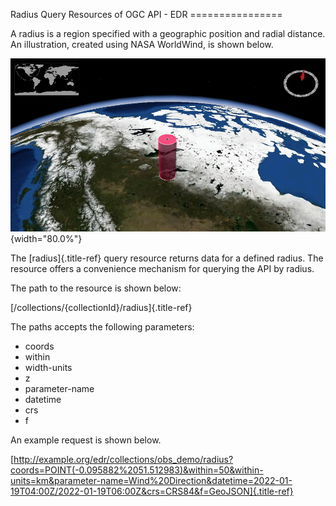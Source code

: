 Radius Query Resources of OGC API - EDR ================

A radius is a region specified with a geographic position and radial
distance. An illustration, created using NASA WorldWind, is shown below.

![image](../img/radius.png){width="80.0%"}

The [radius]{.title-ref} query resource returns data for a defined
radius. The resource offers a convenience mechanism for querying the API
by radius.

The path to the resource is shown below:

[/collections/{collectionId}/radius]{.title-ref}

The paths accepts the following parameters:

-   coords
-   within
-   width-units
-   z
-   parameter-name
-   datetime
-   crs
-   f

An example request is shown below.

[http://example.org/edr/collections/obs_demo/radius?coords=POINT(-0.095882%2051.512983)&within=50&within-units=km&parameter-name=Wind%20Direction&datetime=2022-01-19T04:00Z/2022-01-19T06:00Z&crs=CRS84&f=GeoJSON]{.title-ref}

